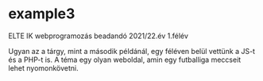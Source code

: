# example3
ELTE IK webprogramozás beadandó 2021/22.év 1.félév

Ugyan az a tárgy, mint a második példánál, egy féléven belül vettünk a JS-t és a PHP-t is.
A téma egy olyan weboldal, amin egy futballiga meccseit lehet nyomonkövetni.
